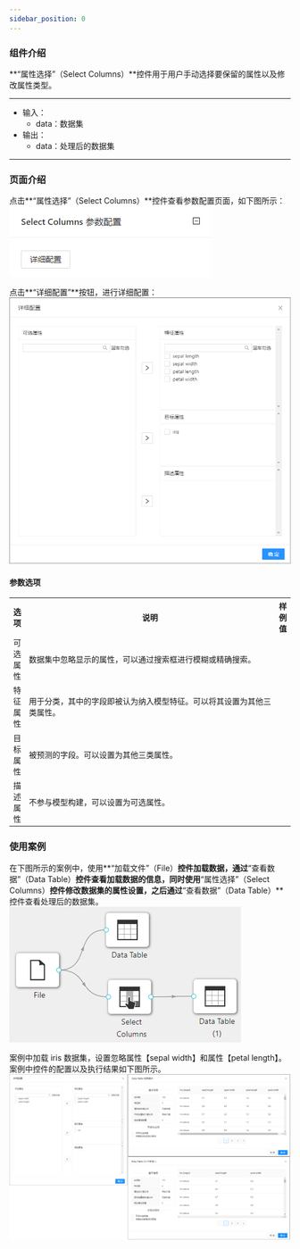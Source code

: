 ```yaml
---
sidebar_position: 0
---
```

### 组件介绍
**“属性选择”（Select Columns）**控件用于用户手动选择要保留的属性以及修改属性类型。

<hr/>

- 输入：
  - data：数据集
- 输出：
  - data：处理后的数据集

<hr/>


### 页面介绍
点击**“属性选择”（Select Columns）**控件查看参数配置页面，如下图所示：  
[ ![](/img/aistudio/feature-engineering/select-columns/param.png) ](/img/aistudio/feature-engineering/select-columns/param.png)

点击**“详细配置”**按钮，进行详细配置：
[ ![](/img/aistudio/feature-engineering/select-columns/interaction.png) ](/img/aistudio/feature-engineering/select-columns/interaction.png)

#### 参数选项
<table>
  <tr>
    <th>选项</th>
    <th width="650">说明</th>
    <th>样例值</th>
  </tr>
  <tr>
      <td>可选属性</td> 
      <td>
      数据集中忽略显示的属性，可以通过搜索框进行模糊或精确搜索。
      </td> 
      <td></td>
  </tr>
  <tr>
      <td>特征属性</td> 
      <td>
      用于分类，其中的字段即被认为纳入模型特征。可以将其设置为其他三类属性。
      </td> 
      <td></td>
  </tr>
  <tr>
      <td>目标属性</td> 
      <td>
      被预测的字段。可以设置为其他三类属性。
      </td> 
      <td></td>
  </tr>
  <tr>
      <td>描述属性</td> 
      <td>
      不参与模型构建，可以设置为可选属性。
      </td> 
      <td></td>
  </tr>
</table>

### 使用案例
在下图所示的案例中，使用**“加载文件”（File）**控件加载数据，通过**“查看数据”（Data Table）**控件查看加载数据的信息，同时使用**“属性选择”（Select Columns）**控件修改数据集的属性设置，之后通过**“查看数据”（Data Table）**控件查看处理后的数据集。   
[ ![](/img/aistudio/feature-engineering/select-columns/workflow.png) ](/img/aistudio/feature-engineering/select-columns/workflow.png)

案例中加载 iris 数据集，设置忽略属性【sepal width】和属性【petal length】。案例中控件的配置以及执行结果如下图所示。    
[ ![](/img/aistudio/feature-engineering/select-columns/workflow-result.png) ](/img/aistudio/feature-engineering/select-columns/workflow-result.png)